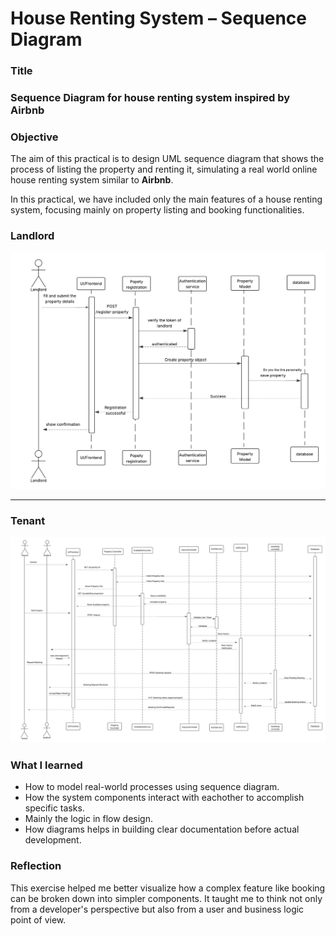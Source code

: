 # House Renting System – Sequence Diagram

### Title 

### Sequence Diagram for house renting system inspired by Airbnb 

### Objective

The aim of this practical is to design UML sequence diagram that shows the process of listing the property and renting it, simulating a real world online house renting system similar to **Airbnb**.

In this practical, we have included only the main features of a house renting system, focusing mainly on property listing and booking functionalities.

### Landlord
![landlord](assests/image1.jpg)

---

### Tenant
![Tenant](assests/image2.jpg)


### What I learned

- How to model real-world processes using sequence diagram.
- How the system components interact with eachother to accomplish specific tasks. 
- Mainly the logic in flow design.
- How diagrams helps in building clear documentation before actual development. 

### Reflection 
This exercise helped me better visualize how a complex feature like booking can be broken down into simpler components. It taught me to think not only from a developer's perspective but also from a user and business logic point of view.